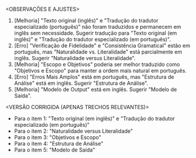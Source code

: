 <OBSERVAÇÕES E AJUSTES>
1. [Melhoria] "Texto original (inglês)" e "Tradução do tradutor especializado (português)" não foram traduzidos e permanecem em inglês sem necessidade. Sugerir tradução para "Texto original (em inglês)" e "Tradução do tradutor especializado (em português)".
2. [Erro] "Verificação de Fidelidade" e "Consistência Gramatical" estão em português, mas "Naturalidade vs. Literalidade" está parcialmente em inglês. Sugerir "Naturalidade versus Literalidade".
3. [Melhoria] "Escopo e Objetivos" poderia ser melhor traduzido como "Objetivos e Escopo" para manter a ordem mais natural em português.
4. [Erro] "Erros Mais Amplos" está em português, mas "Estrutura de Análise" está em inglês. Sugerir "Estrutura de Análise".
5. [Melhoria] "Modelo de Output" está em inglês. Sugerir "Modelo de Saída".

<VERSÃO CORRIGIDA (APENAS TRECHOS RELEVANTES)>
- Para o item 1: "Texto original (em inglês)" e "Tradução do tradutor especializado (em português)"
- Para o item 2: "Naturalidade versus Literalidade"
- Para o item 3: "Objetivos e Escopo"
- Para o item 4: "Estrutura de Análise"
- Para o item 5: "Modelo de Saída"